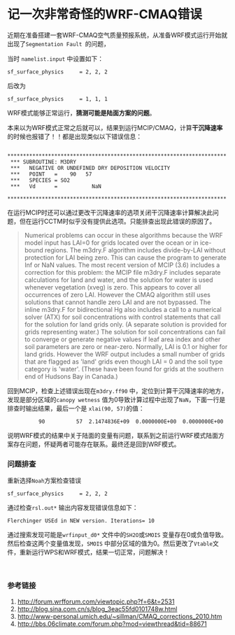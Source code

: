 # 记一次非常奇怪的WRF-CMAQ错误


近期在准备搭建一套WRF-CMAQ空气质量预报系统，从准备WRF模式运行开始就出现了`Segmentation Fault `的问题，

当时 `namelist.input` 中设置如下：

```namelist
sf_surface_physics     = 2, 2, 2
```

后改为

```
sf_surface_physics     = 1, 1, 1
```

WRF模式能够正常运行，**猜测可能是陆面方案的问题**。



本来以为WRF模式正常之后就可以，结果到运行MCIP/CMAQ，计算**干沉降速率**的时候也报错了！！都是出现类似以下错误信息：

```
 **********************************************************************
 *** SUBROUTINE: M3DRY
 ***   NEGATIVE OR UNDEFINED DRY DEPOSITION VELOCITY
 ***   POINT   =    90   57
 ***   SPECIES = SO2
 ***   Vd      =           NaN
 **********************************************************************
```

在运行MCIP时还可以通过更改干沉降速率的选项关闭干沉降速率计算解决此问题，但在运行CCTM时似乎没有提供此选项。只能排查出现此错误的原因了。

> Numerical problems can occur in these algorithms because the WRF model input has LAI=0 for grids located over the ocean or in ice-bound regions. The m3dry.F algorithm includes divide-by-LAI without protection for LAI being zero. This can cause the program to generate Inf or NaN values.
> The most recent version of MCIP (3.6) includes a correction for this problem: the MCIP file m3dry.F includes separate calculations for land and water, and the solution for water is used whenever vegetation (xveg) is zero. This appears to cover all occurrences of zero LAI. However the CMAQ algorithm still uses solutions that cannot handle zero LAI and are not bypassed.
> The inline m3dry.F for bidirectional Hg also includes a call to a numerical solver (ATX) for soil concentrations with control statements that call for the solution for land grids only. (A separate solution is provided for grids representing water.) The solution for soil concentrations can fail to converge or generate negative values if leaf area index and other soil parameters are zero or near-zero. Normally, LAI is 0.1 or higher for land grids. However the WRF output includes a small number of grids that are flagged as 'land' grids even though LAI = 0 and the soil type category is 'water'. (These have been found for grids at the southern end of Hudsons Bay in Canada.)

回到MCIP，检查上述错误出现在`m3dry.ff90` 中，定位到计算干沉降速率的地方，发现是部分区域的`canopy wetness` 值为0导致计算过程中出现了`NaN`，下面一行是排查时输出结果，最后一个是 `xlai(90, 57)`的值：

```
          90          57  2.1474836E+09  0.0000000E+00  0.0000000E+00
```

说明WRF模式的结果中关于陆面的变量有问题，联系到之前运行WRF模式陆面方案存在问题，怀疑两者可能存在联系。最终还是回到WRF模式。



### 问题排查

重新选择`Noah`方案检查错误

```
sf_surface_physics     = 2, 2, 2
```

通过检查`rsl.out*` 输出内容发现错误信息如下：

```
Flerchinger USEd in NEW version. Iterations= 10
```

通过搜索发现可能是`wrfinput_d0*` 文件中的`SH2O`或` SMOIS ` 变量存在0或负值导致。然后检查这两个变量值发现，`SMOIS` 中部分区域的值为0。然后更改了`Vtable`文件，重新运行WPS和WRF模式，结果一切正常，问题解决！



​    

### 参考链接

1. http://forum.wrfforum.com/viewtopic.php?f=6&t=2531
2. http://blog.sina.com.cn/s/blog_3eac55fd0101748w.html
3. http://www-personal.umich.edu/~sillman/CMAQ_corrections_2010.htm
4. http://bbs.06climate.com/forum.php?mod=viewthread&tid=88671

